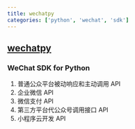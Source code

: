 ```yaml
---
title: wechatpy
categories: ['python', 'wechat', 'sdk']
---
```

## [wechatpy](https://github.com/wechatpy/wechatpy)

### WeChat SDK for Python


1. 普通公众平台被动响应和主动调用 API
2. 企业微信 API
3. 微信支付 API
4. 第三方平台代公众号调用接口 API
5. 小程序云开发 API
